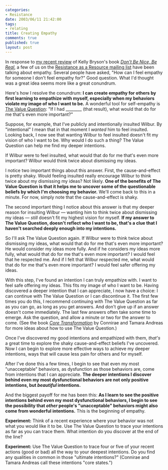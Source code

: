 ```yaml
--- 
categories: 
- Resistance
date: 2003/06/11 21:42:00
tags: 
- relating
title: Creating Empathy
comments: true
published: true
layout: post
---
```


In response to <a href="/2003/06/dont_be_nice_be_real/">my recent review</a> of Kelly Bryson's book <em><a href="http://www.amazon.com/exec/obidos/ASIN/0972002855/dalehemery-20">Don't Be Nice, Be Real</a></em>, a few of us on the <a href="http://groups.yahoo.com/group/resistance-as-a-resource">Resistance as a Resource mailing list</a> have been talking about empathy. Several people have asked, "How can I feel empathy for someone I don't feel empathy for?" Good question. What I'd thought was a great idea seems more like a great conundrum.

Here's how I resolve the conundrum: <strong>I can create empathy for others by first learning to empathize with myself, especially when my behaviors violate my image of who I want to be.</strong> A wonderful tool for self-empathy is <a href="/2003/06/the_value_question/">The Value Question</a>: "If I had ________ (that result), what would that do for me that's even more important?"

Suppose, for example, that I've publicly and intentionally insulted Wilbur. By "intentional" I mean that in that moment I <em>wanted</em> him to feel insulted. Looking back, I now see that wanting Wilbur to feel insulted doesn't fit my vision of who I want to be. Why would I do such a thing? The Value Question can help me find my deeper intentions.

If Wilbur were to feel insulted, what would that do for me that's even more important? Wilbur would think twice about dismissing my ideas.

I notice two important things about this answer. First, the cause-and-effect is pretty shaky. Would feeling insulted really encourage Wilbur to think twice about my dismissing my ideas? Not likely. <strong>One of the benefits of The Value Question is that it helps me to uncover some of the questionable beliefs by which I'm choosing my behavior.</strong> We'll come back to this in a minute. For now, simply note that the cause-and-effect is shaky.

The second important thing I notice about this answer is that my deeper reason for insulting Wilbur — wanting him to think twice about dismissing my ideas — <em>still</em> doesn't fit my highest vision for myself. <strong>If my answer to The Value Question, doesn't reflect who I want to be, that's a clue that I haven't searched deeply enough into my intentions.</strong>

So I'll ask The Value Question again. If Wilbur were to think twice about dismissing my ideas, what would that do for me that's even more important? He would consider my ideas more fully. And if he considers my ideas more fully, what would that do for me that's even more important? I would feel that he respected me. And if I felt that Wilbur respected me, what would that do for me that's even more important? I would feel safer offering my ideas.

With this step, I've found an intention I can truly empathize with. I want to feel safe offering my ideas. This fits my image of who I want to be. Having discovered a deeper intention that I can appreciate, I now have a choice: I can continue with The Value Question or I can discontinue it. The first few times you do this, I recommend continuing with The Value Question as far as you can go, as long as you get answers. And don't give up if an answer doesn't come immediately. The last few answers often take some time to emerge. Ask the question, and allow a minute or two for the answer to come. (See the book  <em><a href="http://www.amazon.com/exec/obidos/ASIN/0911226338/dalehemer-20">Core Transformation</a></em> by Connirae and Tamara Andreas for more ideas about how to use The Value Question.)

Once I've discovered my good intentions and empathized with them, <em>that's</em> a great time to explore the shaky cause-and-effect beliefs I've uncovered. Now I can begin to explore more effective ways to achieve my deeper intentions, ways that will cause less pain for others and for myself.

After I've done this a few times, I begin to see that even my most "unacceptable" behaviors, as dysfunction as those behaviors are, come from intentions that I can appreciate. <strong>The deeper intentions I discover behind even my most dysfunctional behaviors are not only positive intentions, but <em>beautiful</em> intentions.</strong>

And the biggest payoff for me has been this: <strong>As I learn to see the positive intentions behind even my most dysfunctional behaviors, I begin to see the possibility that <em>other</em> people's "unacceptable" behaviors might also come from wonderful intentions.</strong> This is the beginning of empathy.

<strong>Experiment:</strong> Think of a recent experience where your behavior was not what you would like it to be. Use The Value Question to trace your intentions as far as you can trace them. What intention do you discover at the end of the line?

<strong>Experiment:</strong> Use The Value Question to trace four or five of your recent actions (good or bad) all the way to your deepest intentions. Do you find any qualities in common in those "ultimate intentions?" (Connirae and Tamara Andreas call these intentions "core states.")
